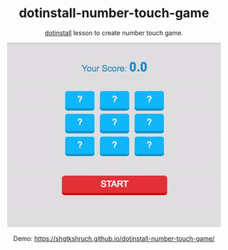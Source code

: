 <div align="center">
  <h1>dotinstall-number-touch-game</h1>
  <p><a href="http://dotinstall.com">dotinstall</a> lesson to create number touch game.</p>
  <img src="https://github.com/shgtkshruch/dotinstall-number-touch-game/blob/master/screencapture.gif?raw=true">
  <p>Demo: <a href="https://shgtkshruch.github.io/dotinstall-number-touch-game/">https://shgtkshruch.github.io/dotinstall-number-touch-game/</a>
</div>

